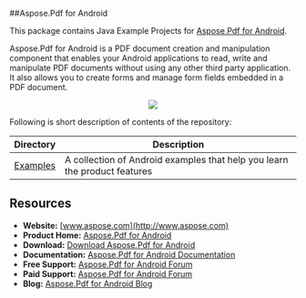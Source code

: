 ##Aspose.Pdf for Android

This package contains Java Example Projects for [Aspose.Pdf for Android](http://www.aspose.com/android/pdf-component.aspx).

Aspose.Pdf for Android is a PDF document creation and manipulation component that enables your Android applications to read, write and manipulate PDF documents without using any other third party application. It also allows you to create forms and manage form fields embedded in a PDF document.

<p align="center">
  <a title="Download complete Aspose.Pdf for Android source code" href="https://github.com/asposepdf/Aspose_Pdf_Android/archive/master.zip">
    <img src="http://i.imgur.com/hwNhrGZ.png" />
  </a>
</p>

Following is short description of contents of the repository:

Directory  | Description
---------- | -----------
[Examples](Examples)  | A collection of Android examples that help you learn the product features

## Resources

+ **Website:** [www.aspose.com](http://www.aspose.com)
+ **Product Home:** [Aspose.Pdf for Android](http://www.aspose.com/android/pdf-component.aspx)
+ **Download:** [Download Aspose.Pdf for Android](http://www.aspose.com/community/files/74/android-apis/aspose.pdf-for-android/category1430.aspx)
+ **Documentation:** [Aspose.Pdf for Android Documentation](http://www.aspose.com/docs/display/pdfandroid/Home)
+ **Free Support:** [Aspose.Pdf for Android Forum](https://forum.aspose.com/c/pdf)
+ **Paid Support:** [Aspose.Pdf for Android Forum](https://helpdesk.aspose.com/)
+ **Blog:** [Aspose.Pdf for Android Blog](http://www.aspose.com/blogs/aspose-products/aspose-pdf-product-family.html)
